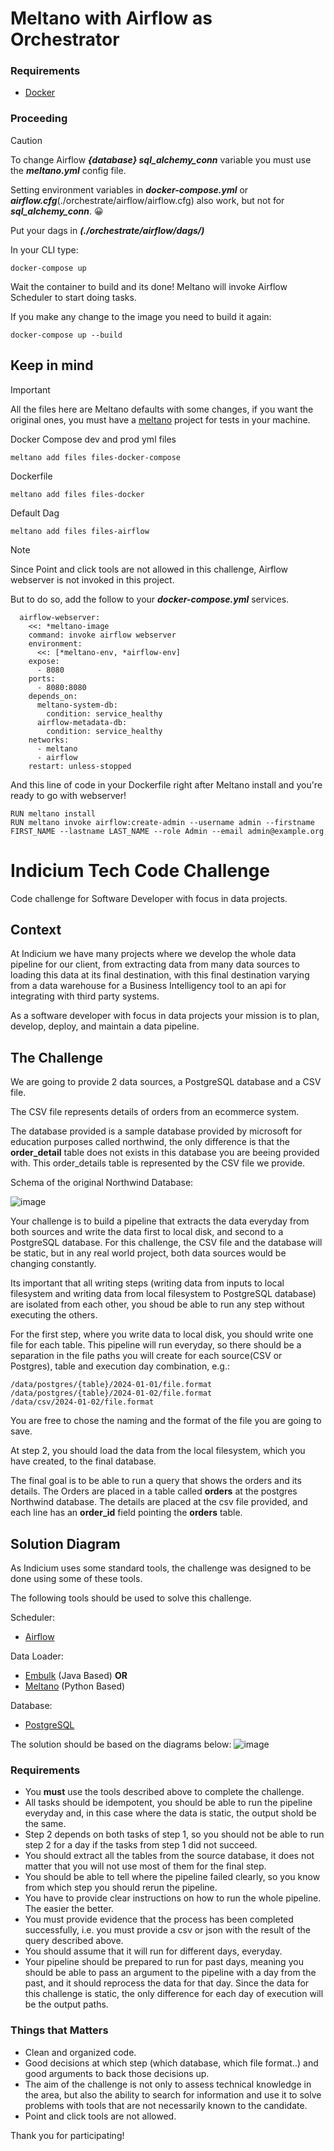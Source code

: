
# Meltano with Airflow as Orchestrator 

### Requirements

- [Docker](https://docs.docker.com/desktop/?_gl=1*set100*_gcl_au*NTkzNTgyMDkzLjE3Mzc5ODIwNjk.*_ga*MTM2Njk2ODQ4MC4xNzM3OTgyMDY5*_ga_XJWPQMJYHQ*MTczODM4NzE2OS4xNS4xLjE3MzgzODcxOTIuMzcuMC4w)

### Proceeding

> [!CAUTION]
> To change Airflow ***{database} sql_alchemy_conn*** variable you must use the ***meltano.yml*** config file.<br/>
>
> Setting environment variables in ***docker-compose.yml*** or ***airflow.cfg***(./orchestrate/airflow/airflow.cfg)  also work, but not for ***sql_alchemy_conn***. :grinning:

Put your dags in ***(./orchestrate/airflow/dags/)***

In your CLI type:
```
docker-compose up
```
Wait the container to build and its done! Meltano will invoke Airflow Scheduler to start doing tasks.


If you make any change to the image you need to build it again:
```
docker-compose up --build
```

## Keep in mind

> [!IMPORTANT]
> All the files here are Meltano defaults with some changes, if you want the original ones, you must have a [meltano](https://docs.meltano.com/getting-started/installation/) project for tests in your machine.

Docker Compose dev and prod yml files
```
meltano add files files-docker-compose
```

Dockerfile
```
meltano add files files-docker
```

Default Dag
```
meltano add files files-airflow
```

> [!NOTE]
> Since Point and click tools are not allowed in this challenge, Airflow webserver is not invoked in this project.

But to do so, add the follow to your ***docker-compose.yml*** services.
```
  airflow-webserver:
    <<: *meltano-image
    command: invoke airflow webserver
    environment:
      <<: [*meltano-env, *airflow-env]
    expose:
      - 8080
    ports:
      - 8080:8080
    depends_on:
      meltano-system-db:
        condition: service_healthy
      airflow-metadata-db:
        condition: service_healthy
    networks:
      - meltano
      - airflow
    restart: unless-stopped
```

And this line of code in your Dockerfile right after Meltano install and you're ready to go with webserver!
```
RUN meltano install
RUN meltano invoke airflow:create-admin --username admin --firstname FIRST_NAME --lastname LAST_NAME --role Admin --email admin@example.org
```

# Indicium Tech Code Challenge

Code challenge for Software Developer with focus in data projects.


## Context

At Indicium we have many projects where we develop the whole data pipeline for our client, from extracting data from many data sources to loading this data at its final destination, with this final destination varying from a data warehouse for a Business Intelligency tool to an api for integrating with third party systems.

As a software developer with focus in data projects your mission is to plan, develop, deploy, and maintain a data pipeline.


## The Challenge

We are going to provide 2 data sources, a PostgreSQL database and a CSV file.

The CSV file represents details of orders from an ecommerce system.

The database provided is a sample database provided by microsoft for education purposes called northwind, the only difference is that the **order_detail** table does not exists in this database you are beeing provided with. This order_details table is represented by the CSV file we provide.

Schema of the original Northwind Database: 

![image](https://user-images.githubusercontent.com/49417424/105997621-9666b980-608a-11eb-86fd-db6b44ece02a.png)

Your challenge is to build a pipeline that extracts the data everyday from both sources and write the data first to local disk, and second to a PostgreSQL database. For this challenge, the CSV file and the database will be static, but in any real world project, both data sources would be changing constantly.

Its important that all writing steps (writing data from inputs to local filesystem and writing data from local filesystem to PostgreSQL database) are isolated from each other, you shoud be able to run any step without executing the others.

For the first step, where you write data to local disk, you should write one file for each table. This pipeline will run everyday, so there should be a separation in the file paths you will create for each source(CSV or Postgres), table and execution day combination, e.g.:

```
/data/postgres/{table}/2024-01-01/file.format
/data/postgres/{table}/2024-01-02/file.format
/data/csv/2024-01-02/file.format
```

You are free to chose the naming and the format of the file you are going to save.

At step 2, you should load the data from the local filesystem, which you have created, to the final database.

The final goal is to be able to run a query that shows the orders and its details. The Orders are placed in a table called **orders** at the postgres Northwind database. The details are placed at the csv file provided, and each line has an **order_id** field pointing the **orders** table.

## Solution Diagram

As Indicium uses some standard tools, the challenge was designed to be done using some of these tools.

The following tools should be used to solve this challenge.

Scheduler:
- [Airflow](https://airflow.apache.org/docs/apache-airflow/stable/installation/index.html)

Data Loader:
- [Embulk](https://www.embulk.org) (Java Based)
**OR**
- [Meltano](https://docs.meltano.com/?_gl=1*1nu14zf*_gcl_au*MTg2OTE2NDQ4Mi4xNzA2MDM5OTAz) (Python Based)

Database:
- [PostgreSQL](https://www.postgresql.org/docs/15/index.html)

The solution should be based on the diagrams below:
![image](challenge-data/docs/diagrama_embulk_meltano.jpg)


### Requirements

- You **must** use the tools described above to complete the challenge.
- All tasks should be idempotent, you should be able to run the pipeline everyday and, in this case where the data is static, the output shold be the same.
- Step 2 depends on both tasks of step 1, so you should not be able to run step 2 for a day if the tasks from step 1 did not succeed.
- You should extract all the tables from the source database, it does not matter that you will not use most of them for the final step.
- You should be able to tell where the pipeline failed clearly, so you know from which step you should rerun the pipeline.
- You have to provide clear instructions on how to run the whole pipeline. The easier the better.
- You must provide evidence that the process has been completed successfully, i.e. you must provide a csv or json with the result of the query described above.
- You should assume that it will run for different days, everyday.
- Your pipeline should be prepared to run for past days, meaning you should be able to pass an argument to the pipeline with a day from the past, and it should reprocess the data for that day. Since the data for this challenge is static, the only difference for each day of execution will be the output paths.

### Things that Matters

- Clean and organized code.
- Good decisions at which step (which database, which file format..) and good arguments to back those decisions up.
- The aim of the challenge is not only to assess technical knowledge in the area, but also the ability to search for information and use it to solve problems with tools that are not necessarily known to the candidate.
- Point and click tools are not allowed.


Thank you for participating!